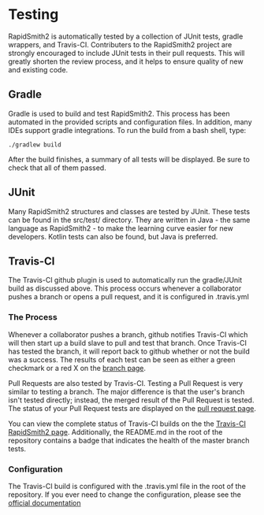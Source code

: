 # Testing

RapidSmith2 is automatically tested by a collection of JUnit tests, gradle
wrappers, and Travis-CI. Contributers to the RapidSmith2 project are strongly
encouraged to include JUnit tests in their pull requests. This will greatly
shorten the review process, and it helps to ensure quality of new and existing
code.

## Gradle

Gradle is used to build and test RapidSmith2. This process has been automated in
the provided scripts and configuration files. In addition, many IDEs support
gradle integrations. To run the build from a bash shell, type:
```
./gradlew build
```
After the build finishes, a summary of all tests will be displayed. Be sure to
check that all of them passed.

## JUnit

Many RapidSmith2 structures and classes are tested by JUnit. These tests can be
found in the src/test/ directory. They are written in Java - the same language
as RapidSmith2 - to make the learning curve easier for new developers. Kotlin
tests can also be found, but Java is preferred.

## Travis-CI

The Travis-CI github plugin is used to automatically run the gradle/JUnit build
as discussed above. This process occurs whenever a collaborator pushes a branch
or opens a pull request, and it is configured in .travis.yml

### The Process

Whenever a collaborator pushes a branch, github notifies Travis-CI which will
then start up a build slave to pull and test that branch. Once Travis-CI has
tested the branch, it will report back to github whether or not the build was a
success. The results of each test can be seen as either a green checkmark or a
red X on the [branch page](https://github.com/byuccl/RapidSmith2/branches).

Pull Requests are also tested by Travis-CI. Testing a Pull Request is very
similar to testing a branch. The major difference is that the user's branch
isn't tested directly; instead, the merged result of the Pull Request is tested.
The status of your Pull Request tests are displayed on the [pull request
page](https://github.com/byuccl/RapidSmith2/pulls).

You can view the complete status of Travis-CI builds on the the [Travis-CI
RapidSmith2 page](https://travis-ci.org/byuccl/RapidSmith2). Additionally, the
README.md in the root of the repository contains a badge that indicates the
health of the master branch tests.

### Configuration

The Travis-CI build is configured with the .travis.yml file in the root of the
repository. If you ever need to change the configuration, please see the
[official documentation](https://docs.travis-ci.com/user/customizing-the-build/)
